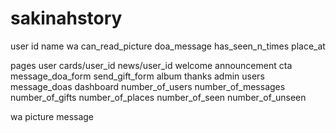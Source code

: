 # sakinahstory

user
  id
  name
  wa
  can_read_picture
  doa_message
  has_seen_n_times
  place_at

pages
  user
    cards/user_id
    news/user_id
      welcome
      announcement
      cta
        message_doa_form
        send_gift_form
      album
      thanks
  admin
    users
    message_doas
  dashboard
    number_of_users
    number_of_messages
    number_of_gifts
    number_of_places
    number_of_seen
    number_of_unseen

wa
  picture
  message